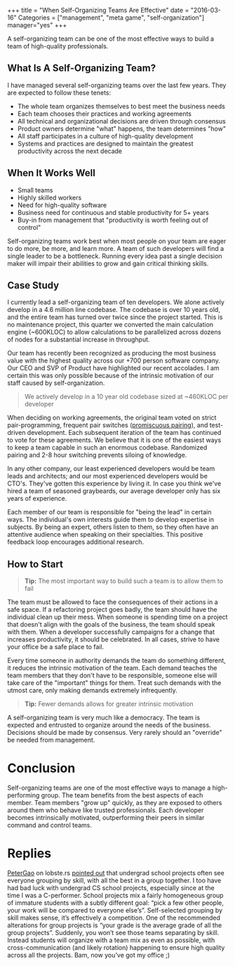 +++
title = "When Self-Organizing Teams Are Effective"
date = "2016-03-16"
Categories = ["management", "meta game", "self-organization"]
manager="yes"
+++

A self-organizing team can be one of the most effective ways to build a team of
high-quality professionals.

## What Is A Self-Organizing Team?

I have managed several self-organizing teams over the last few years. They are
expected to follow these tenets:

+ The whole team organizes themselves to best meet the business needs
+ Each team chooses their practices and working agreements
+ All technical and organizational decisions are driven through consensus
+ Product owners determine "what" happens, the team determines "how"
+ All staff participates in a culture of high-quality development
+ Systems and practices are designed to maintain the greatest productivity across
  the next decade


## When It Works Well

+ Small teams
+ Highly skilled workers
+ Need for high-quality software
+ Business need for continuous and stable productivity for 5+ years
+ Buy-in from management that "productivity is worth feeling out of control"

Self-organizing teams work best when most people on your team are eager to do
more, be more, and learn more. A team of such developers will find a single
leader to be a bottleneck. Running every idea past a single decision maker will
impair their abilities to grow and gain critical thinking skills.

## Case Study

I currently lead a self-organizing team of ten developers. We alone actively
develop in a 4.6 million line codebase. The codebase is over 10 years old, and
the entire team has turned over twice since the project started. This is no
maintenance project, this quarter we converted the main calculation engine
(~600KLOC) to allow calculations to be parallelized across dozens of nodes for a
substantial increase in throughput.

Our team has recently been recognized as producing the most business value with
the highest quality across our +700 person software company. Our CEO and SVP of
Product have highlighted our recent accolades. I am certain this was only
possible because of the intrinsic motivation of our staff caused by
self-organization.

> We actively develop in a 10 year old codebase sized at ~460KLOC per developer

When deciding on working agreements, the original team voted on strict
pair-programming, frequent pair switches
([promiscuous pairing](http://csis.pace.edu/~grossman/dcs/XR4-PromiscuousPairing.pdf)),
and test-driven development. Each subsequent iteration of the team has continued
to vote for these agreements. We believe that it is one of the easiest ways to
keep a team capable in such an enormous codebase. Randomized pairing and 2-8
hour switching prevents siloing of knowledge.

In any other company, our least experienced developers would be team leads and
architects; and our most experienced developers would be CTO's. They've gotten
this experience by living it. In case you think we've hired a team of seasoned
graybeards, our average developer only has six years of experience.

Each member of our team is responsible for "being the lead" in certain ways. The
individual's own interests guide them to develop expertise in subjects. By being
an expert, others listen to them, so they often have an attentive audience when
speaking on their specialties. This positive feedback loop encourages additional
research.

## How to Start

> **Tip:** The most important way to build such a team is to allow them to fail

The team must be allowed to face the consequences of their actions in a safe
space. If a refactoring project goes badly, the team should have the individual
clean up their mess. When someone is spending time on a project that doesn't
align with the goals of the business, the team should speak with them. When a
developer successfully campaigns for a change that increases productivity, it
should be celebrated. In all cases, strive to have your office be a safe place
to fail.

Every time someone in authority demands the team do something different, it
reduces the intrinsic motivation of the team. Each demand teaches the team
members that they don't have to be responsible, someone else will take care of
the "important" things for them. Treat such demands with the utmost care, only
making demands extremely infrequently.

> **Tip:** Fewer demands allows for greater intrinsic motivation

A self-organizing team is very much like a democracy. The team is expected and
entrusted to organize around the needs of the business. Decisions should be made
by consensus. Very rarely should an "override" be needed from management.

# Conclusion

Self-organizing teams are one of the most effective ways to manage a
high-performing group. The team benefits from the best aspects of each member.
Team members "grow up" quickly, as they are exposed to others around them who
behave like trusted professionals. Each developer becomes intrinsically
motivated, outperforming their peers in similar command and control teams.

# Replies

[PeterGao](https://lobste.rs/u/petergao) on lobste.rs
[pointed out](https://lobste.rs/s/1fhkxo/when_self-organizing_teams_are_effective/comments/e3niex#c_e3niex)
that undergrad school projects often see everyone grouping by skill, with all
the best in a group together. I too have had bad luck with undergrad CS school
projects, especially since at the time I was a C-performer. School projects mix
a fairly homogeneous group of immature students with a subtly different goal:
“pick a few other people, your work will be compared to everyone else’s”.
Self-selected grouping by skill makes sense, it’s effectively a competition. One
of the recommended alterations for group projects is “your grade is the average
grade of all the group projects”. Suddenly, you won’t see those teams separating
by skill. Instead students will organize with a team mix as even as possible,
with cross-communication (and likely rotation) happening to ensure high quality
across all the projects. Bam, now you’ve got my office ;)
